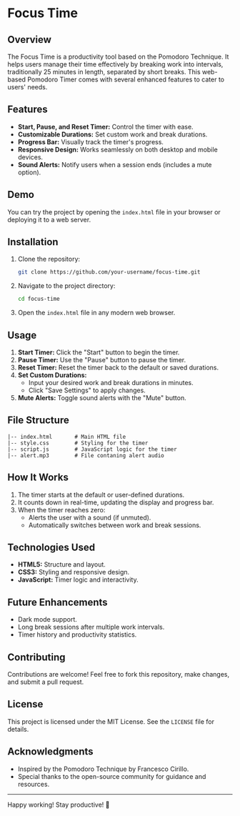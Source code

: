 # Focus Time

## Overview
The Focus Time is a productivity tool based on the Pomodoro Technique. It helps users manage their time effectively by breaking work into intervals, traditionally 25 minutes in length, separated by short breaks. This web-based Pomodoro Timer comes with several enhanced features to cater to users' needs.

## Features
- **Start, Pause, and Reset Timer:** Control the timer with ease.
- **Customizable Durations:** Set custom work and break durations.
- **Progress Bar:** Visually track the timer's progress.
- **Responsive Design:** Works seamlessly on both desktop and mobile devices.
- **Sound Alerts:** Notify users when a session ends (includes a mute option).

## Demo
You can try the project by opening the `index.html` file in your browser or deploying it to a web server.

## Installation
1. Clone the repository:
   ```bash
   git clone https://github.com/your-username/focus-time.git
   ```
2. Navigate to the project directory:
   ```bash
   cd focus-time
   ```
3. Open the `index.html` file in any modern web browser.

## Usage
1. **Start Timer:** Click the "Start" button to begin the timer.
2. **Pause Timer:** Use the "Pause" button to pause the timer.
3. **Reset Timer:** Reset the timer back to the default or saved durations.
4. **Set Custom Durations:**
   - Input your desired work and break durations in minutes.
   - Click "Save Settings" to apply changes.
5. **Mute Alerts:** Toggle sound alerts with the "Mute" button.

## File Structure
```
|-- index.html       # Main HTML file
|-- style.css        # Styling for the timer
|-- script.js        # JavaScript logic for the timer
|-- alert.mp3        # File contaning alert audio
```

## How It Works
1. The timer starts at the default or user-defined durations.
2. It counts down in real-time, updating the display and progress bar.
3. When the timer reaches zero:
   - Alerts the user with a sound (if unmuted).
   - Automatically switches between work and break sessions.

## Technologies Used
- **HTML5:** Structure and layout.
- **CSS3:** Styling and responsive design.
- **JavaScript:** Timer logic and interactivity.

## Future Enhancements
- Dark mode support.
- Long break sessions after multiple work intervals.
- Timer history and productivity statistics.

## Contributing
Contributions are welcome! Feel free to fork this repository, make changes, and submit a pull request.

## License
This project is licensed under the MIT License. See the `LICENSE` file for details.

## Acknowledgments
- Inspired by the Pomodoro Technique by Francesco Cirillo.
- Special thanks to the open-source community for guidance and resources.

---
Happy working! Stay productive! 🚀


